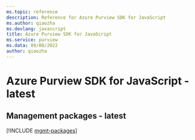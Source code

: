 ```yaml
---
ms.topic: reference
description: Reference for Azure Purview SDK for JavaScript
ms.author: qiaozha
ms.devlang: javascript
title: Azure Purview SDK for JavaScript
ms.service: purview
ms.data: 09/08/2022
author: qiaozha
---
```

# Azure Purview SDK for JavaScript - latest

## Management packages - latest
[!INCLUDE [mgmt-packages](purview-mgmt-index.md)]